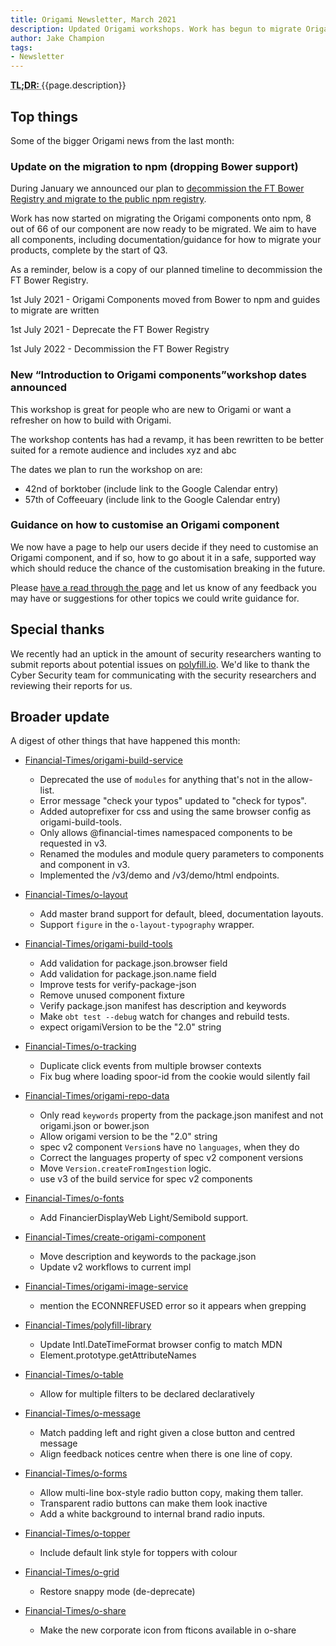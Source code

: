 ```yaml
---
title: Origami Newsletter, March 2021
description: Updated Origami workshops. Work has begun to migrate Origami to npm. Reminder, we deprecate FT's Bower Registry in July. 2021 and plan to decomission in July 2022.
author: Jake Champion
tags:
- Newsletter
---
```


<abbr title="Too long; didn't read">
<strong>
TL;DR:
</strong>
</abbr> {{page.description}}

## Top things

Some of the bigger Origami news from the last month:


### Update on the migration to npm (dropping Bower support)

During January we announced our plan to [decommission the FT Bower Registry and migrate to the public npm registry](https://origami.ft.com/blog/2021/01/18/deprecating-bower-and-origami-via-npm/#who-does-this-affect).

Work has now started on migrating the Origami components onto npm, 8 out of 66 of our component are now ready to be migrated. We aim to have all components, including documentation/guidance for how to migrate your products, complete by the start of Q3.

As a reminder, below is a copy of our planned timeline to decommission the FT Bower Registry.

1st July 2021 - Origami Components moved from Bower to npm and guides to migrate are written

1st July 2021 - Deprecate the FT Bower Registry

1st July 2022 - Decommission the FT Bower Registry



### New “Introduction to Origami components”workshop dates announced

This workshop is great for people who are new to Origami or want a refresher on how to build with Origami.

The workshop contents has had a revamp, it has been rewritten to be better suited for a remote audience and includes xyz and abc

The dates we plan to run the workshop on are:
- 42nd of borktober (include link to the Google Calendar entry)
- 57th of Coffeeuary (include link to the Google Calendar entry)


### Guidance on how to customise an Origami component

We now have a page to help our users decide if they need to customise an Origami component, and if so, how to go about it in a safe, supported way which should reduce the chance of the customisation breaking in the future.

Please [have a read through the page](https://origami.ft.com/docs/components/customisation/) and let us know of any feedback you may have or suggestions for other topics we could write guidance for.


## Special thanks

We recently had an uptick in the amount of security researchers wanting to submit reports about potential issues on [polyfill.io](https://polyfill.io). We'd like to thank the Cyber Security team for communicating with the security researchers and reviewing their reports for us.

## Broader update

A digest of other things that have happened this month:

- [Financial-Times/origami-build-service](https://github.com/Financial-Times/origami-build-service)
   - Deprecated the use of `modules` for anything that's not in the allow-list.
   - Error message "check your typos" updated to "check for typos".
   - Added autoprefixer for css and using the same browser config as origami-build-tools.
   - Only allows @financial-times namespaced components to be requested in v3.
   - Renamed the modules and module query parameters to components and component in v3.
   - Implemented the /v3/demo and /v3/demo/html endpoints.

- [Financial-Times/o-layout](https://github.com/Financial-Times/o-layout)
   - Add master brand support for default, bleed, documentation layouts.
   - Support `figure` in the `o-layout-typography` wrapper.

- [Financial-Times/origami-build-tools](https://github.com/Financial-Times/origami-build-tools)

   - Add validation for package.json.browser field
   - Add validation for package.json.name field
   - Improve tests for verify-package-json
   - Remove unused component fixture
   - Verify package.json manifest has description and keywords
   - Make `obt test --debug` watch for changes and rebuild tests.
   - expect origamiVersion to be the "2.0" string

- [Financial-Times/o-tracking](https://github.com/Financial-Times/o-tracking)
   - Duplicate click events from multiple browser contexts
   - Fix bug where loading spoor-id from the cookie would silently fail

- [Financial-Times/origami-repo-data](https://github.com/Financial-Times/origami-repo-data)
   - Only read `keywords` property from the package.json manifest and not origami.json or bower.json
   - Allow origami version to be the "2.0" string
   - spec v2 component `Version`s have no `languages`, when they do
   - Correct the languages property of spec v2 component versions
   - Move `Version.createFromIngestion` logic.
   - use v3 of the build service for spec v2 components

- [Financial-Times/o-fonts](https://github.com/Financial-Times/o-fonts)
   - Add FinancierDisplayWeb Light/Semibold support.

- [Financial-Times/create-origami-component](https://github.com/Financial-Times/create-origami-component)
   - Move description and keywords to the package.json
   - Update v2 workflows to current impl

- [Financial-Times/origami-image-service](https://github.com/Financial-Times/origami-image-service)
   - mention the ECONNREFUSED error so it appears when grepping

- [Financial-Times/polyfill-library](https://github.com/Financial-Times/polyfill-library)
   - Update Intl.DateTimeFormat browser config to match MDN
   - Element.prototype.getAttributeNames

- [Financial-Times/o-table](https://github.com/Financial-Times/o-table)
   - Allow for multiple filters to be declared declaratively

- [Financial-Times/o-message](https://github.com/Financial-Times/o-message)
   - Match padding left and right given a close button and centred message
   - Align feedback notices centre when there is one line of copy.

- [Financial-Times/o-forms](https://github.com/Financial-Times/o-forms)
   - Allow multi-line box-style radio button copy, making them taller.
   - Transparent radio buttons can make them look inactive
   - Add a white background to internal brand radio inputs.

- [Financial-Times/o-topper](https://github.com/Financial-Times/o-topper)
   - Include default link style for toppers with colour

- [Financial-Times/o-grid](https://github.com/Financial-Times/o-grid)
   - Restore snappy mode (de-deprecate)

- [Financial-Times/o-share](https://github.com/Financial-Times/o-share)
   - Make the new corporate icon from fticons available in o-share
